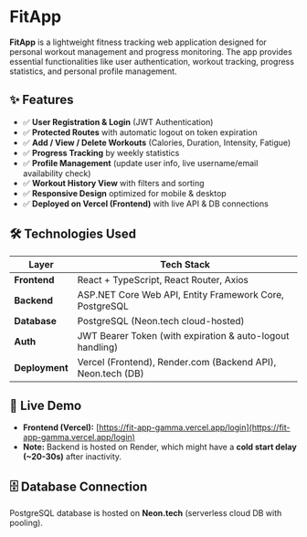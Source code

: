 # FitApp

**FitApp** is a lightweight fitness tracking web application designed for personal workout management and progress monitoring. The app provides essential functionalities like user authentication, workout tracking, progress statistics, and personal profile management.

## ✨ Features
- ✅ **User Registration & Login** (JWT Authentication)
- ✅ **Protected Routes** with automatic logout on token expiration
- ✅ **Add / View / Delete Workouts** (Calories, Duration, Intensity, Fatigue)
- ✅ **Progress Tracking** by weekly statistics
- ✅ **Profile Management** (update user info, live username/email availability check)
- ✅ **Workout History View** with filters and sorting
- ✅ **Responsive Design** optimized for mobile & desktop
- ✅ **Deployed on Vercel (Frontend)** with live API & DB connections

## 🛠️ Technologies Used
| Layer        | Tech Stack                                                   |
|--------------|--------------------------------------------------------------|
| **Frontend** | React + TypeScript, React Router, Axios                      |
| **Backend**  | ASP.NET Core Web API, Entity Framework Core, PostgreSQL       |
| **Database** | PostgreSQL (Neon.tech cloud-hosted)                          |
| **Auth**     | JWT Bearer Token (with expiration & auto-logout handling)     |
| **Deployment**| Vercel (Frontend), Render.com (Backend API), Neon.tech (DB) |

## 🔗 Live Demo
- **Frontend (Vercel):** [https://fit-app-gamma.vercel.app/login](https://fit-app-gamma.vercel.app/login)
- **Note:** Backend is hosted on Render, which might have a **cold start delay (~20-30s)** after inactivity.

## 🗄️ Database Connection
PostgreSQL database is hosted on **Neon.tech** (serverless cloud DB with pooling).